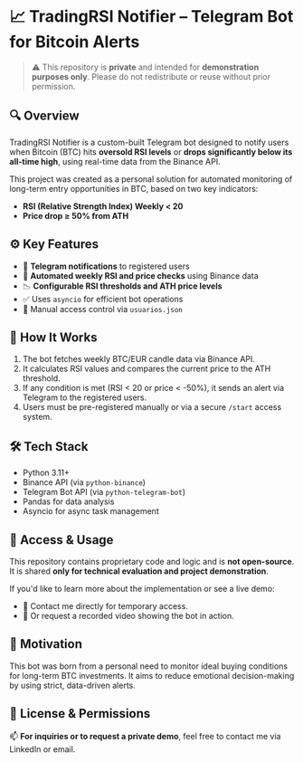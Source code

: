 # 📈 TradingRSI Notifier – Telegram Bot for Bitcoin Alerts

> ⚠️ This repository is **private** and intended for **demonstration purposes only**. Please do not redistribute or reuse without prior permission.

## 🔍 Overview

TradingRSI Notifier is a custom-built Telegram bot designed to notify users when Bitcoin (BTC) hits **oversold RSI levels** or **drops significantly below its all-time high**, using real-time data from the Binance API.

This project was created as a personal solution for automated monitoring of long-term entry opportunities in BTC, based on two key indicators:

- **RSI (Relative Strength Index) Weekly < 20**
- **Price drop ≥ 50% from ATH**

## ⚙️ Key Features

- 📲 **Telegram notifications** to registered users
- 🔄 **Automated weekly RSI and price checks** using Binance data
- 📉 **Configurable RSI thresholds and ATH price levels**
- ✅ Uses `asyncio` for efficient bot operations
- 🔐 Manual access control via `usuarios.json`

## 🧠 How It Works

1. The bot fetches weekly BTC/EUR candle data via Binance API.
2. It calculates RSI values and compares the current price to the ATH threshold.
3. If any condition is met (RSI < 20 or price < -50%), it sends an alert via Telegram to the registered users.
4. Users must be pre-registered manually or via a secure `/start` access system.

## 🛠 Tech Stack

- Python 3.11+
- Binance API (via `python-binance`)
- Telegram Bot API (via `python-telegram-bot`)
- Pandas for data analysis
- Asyncio for async task management

## 🔐 Access & Usage

This repository contains proprietary code and logic and is **not open-source**. It is shared **only for technical evaluation and project demonstration**.

If you'd like to learn more about the implementation or see a live demo:
- 📩 Contact me directly for temporary access.
- 🎥 Or request a recorded video showing the bot in action.

## 📌 Motivation

This bot was born from a personal need to monitor ideal buying conditions for long-term BTC investments. It aims to reduce emotional decision-making by using strict, data-driven alerts.

## 📎 License & Permissions

📫 **For inquiries or to request a private demo**, feel free to contact me via LinkedIn or email.
